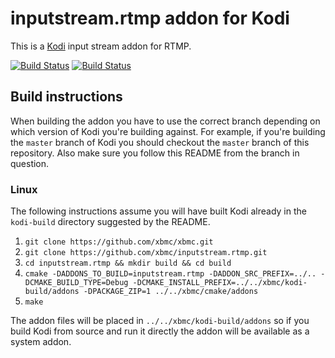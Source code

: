 # inputstream.rtmp addon for Kodi

This is a [Kodi](http://kodi.tv) input stream addon for RTMP.

[![Build Status](https://travis-ci.org/xbmc/inputstream.rtmp.svg?branch=master)](https://travis-ci.org/xbmc/inputstream.rtmp)
[![Build Status](https://ci.appveyor.com/api/projects/status/github/xbmc/inputstream.rtmp?svg=true)](https://ci.appveyor.com/project/xbmc/inputstream-rtmp)

## Build instructions

When building the addon you have to use the correct branch depending on which version of Kodi you're building against. 
For example, if you're building the `master` branch of Kodi you should checkout the `master` branch of this repository. 
Also make sure you follow this README from the branch in question.

### Linux

The following instructions assume you will have built Kodi already in the `kodi-build` directory 
suggested by the README.

1. `git clone https://github.com/xbmc/xbmc.git`
2. `git clone https://github.com/xbmc/inputstream.rtmp.git`
3. `cd inputstream.rtmp && mkdir build && cd build`
4. `cmake -DADDONS_TO_BUILD=inputstream.rtmp -DADDON_SRC_PREFIX=../.. -DCMAKE_BUILD_TYPE=Debug -DCMAKE_INSTALL_PREFIX=../../xbmc/kodi-build/addons -DPACKAGE_ZIP=1 ../../xbmc/cmake/addons`
5. `make`

The addon files will be placed in `../../xbmc/kodi-build/addons` so if you build Kodi from source and run it directly 
the addon will be available as a system addon.
